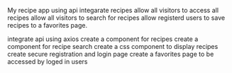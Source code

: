 My recipe app
using api integarate recipes
allow all visitors to access all recipes
allow all visitors to search for recipes
allow registerd users to save recipes to a favorites page.

integrate api using axios
create a component for recipes
create a component for recipe search
create a css component to display recipes
create secure registration and login page
create  a favorites page to be accessed by loged in users
